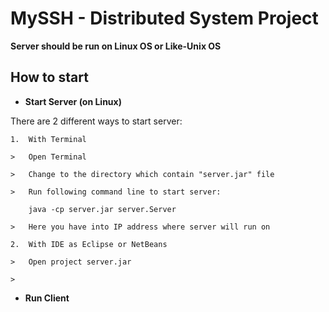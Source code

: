 # MySSH - Distributed System Project
**Server should be run on Linux OS or Like-Unix OS** 
## How to start

*   **Start Server (on Linux)**

There are 2 different ways to start server:

    1.  With Terminal

    >	Open Terminal

    >	Change to the directory which contain "server.jar" file

    >	Run following command line to start server:
        
        java -cp server.jar server.Server

    >	Here you have into IP address where server will run on

    2.  With IDE as Eclipse or NetBeans

    >   Open project server.jar

    >   
    
*   **Run Client**


